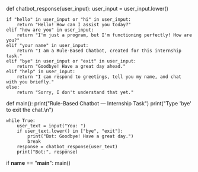 def chatbot_response(user_input):
    user_input = user_input.lower()

    if "hello" in user_input or "hi" in user_input:
        return "Hello! How can I assist you today?"
    elif "how are you" in user_input:
        return "I'm just a program, but I'm functioning perfectly! How are you?"
    elif "your name" in user_input:
        return "I am a Rule-Based Chatbot, created for this internship task."
    elif "bye" in user_input or "exit" in user_input:
        return "Goodbye! Have a great day ahead."
    elif "help" in user_input:
        return "I can respond to greetings, tell you my name, and chat with you briefly."
    else:
        return "Sorry, I don't understand that yet."

def main():
    print("Rule-Based Chatbot — Internship Task")
    print("Type 'bye' to exit the chat.\n")

    while True:
        user_text = input("You: ")
        if user_text.lower() in ["bye", "exit"]:
            print("Bot: Goodbye! Have a great day.")
            break
        response = chatbot_response(user_text)
        print("Bot:", response)

if __name__ == "__main__":
    main()
